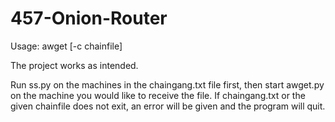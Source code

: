 # 457-Onion-Router
Usage: awget <URL> [-c chainfile]

The project works as intended.

Run ss.py on the machines in the chaingang.txt file first, then start awget.py on the machine you would like to receive the file. If chaingang.txt or the given chainfile does not exit, an error will be given and the program will quit. 
